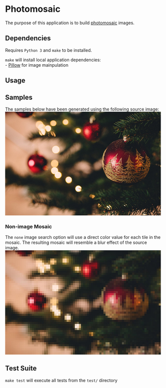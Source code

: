 # Photomosaic

The purpose of this application is to build [photomosaic](https://en.wikipedia.org/wiki/Photographic_mosaic) images.

## Dependencies
Requires `Python 3` and `make` to be installed.

`make` will install local application dependencies:  
    - [Pillow](https://python-pillow.org/) for image mainpulation

## Usage

## Samples
The samples below have been generated using the following source image:  
![source image](readme/source.jpg)

### Non-image Mosaic
The `none` image search option will use a direct color value for each tile in the mosaic. The resulting mosaic will resemble a blur effect of the source image.  
![non-image mosaic](readme/mosaic_no_image.jpg)

## Test Suite
`make test` will execute all tests from the `test/` directory
